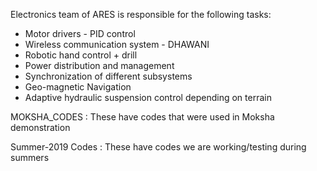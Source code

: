 Electronics team of ARES is responsible for the following tasks:
 * Motor drivers - PID control
 * Wireless communication system - DHAWANI
 * Robotic hand control + drill
 * Power distribution and management
 * Synchronization of different subsystems
 * Geo-magnetic Navigation
 * Adaptive hydraulic suspension control depending on terrain
 
 MOKSHA_CODES : These have codes that were used in Moksha demonstration
 
 Summer-2019 Codes : These have codes we are working/testing during summers
 
